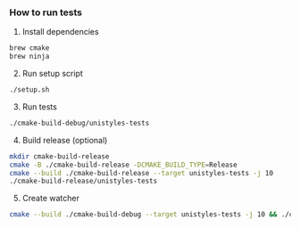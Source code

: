 ### How to run tests

1. Install dependencies

```sh
brew cmake
brew ninja
```

2. Run setup script

```sh
./setup.sh
```

3. Run tests

```sh
./cmake-build-debug/unistyles-tests
```

4. Build release (optional)

```sh
mkdir cmake-build-release
cmake -B ./cmake-build-release -DCMAKE_BUILD_TYPE=Release
cmake --build ./cmake-build-release --target unistyles-tests -j 10
./cmake-build-release/unistyles-tests
```

5. Create watcher

```sh
cmake --build ./cmake-build-debug --target unistyles-tests -j 10 && ./cmake-build-debug/unistyles-tests
```
